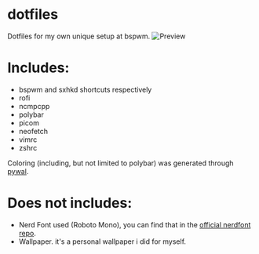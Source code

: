# dotfiles
Dotfiles for my own unique setup at bspwm.
![Preview](https://cdn.discordapp.com/attachments/333674663815413760/671374834562891796/unknown.png)

# Includes:
- bspwm and sxhkd shortcuts respectively
- rofi
- ncmpcpp
- polybar
- picom
- neofetch
- vimrc
- zshrc

Coloring (including, but not limited to polybar) was generated through [pywal](https://github.com/dylanaraps/pywal).
# Does not includes:

- Nerd Font used (Roboto Mono), you can find that in the [official nerdfont repo](https://github.com/ryanoasis/nerd-fonts).
- Wallpaper. it's a personal wallpaper i did for myself. 
